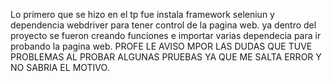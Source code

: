Lo primero que se hizo en el tp fue instala  framework seleniun y dependencia webdriver para tener control  de la pagina web.
ya dentro del proyecto se fueron creando funciones  e importar varias dependecia para ir probando la pagina web.
PROFE LE AVISO MPOR LAS DUDAS QUE TUVE PROBLEMAS AL PROBAR ALGUNAS PRUEBAS YA QUE ME SALTA ERROR Y NO SABRIA EL MOTIVO.

